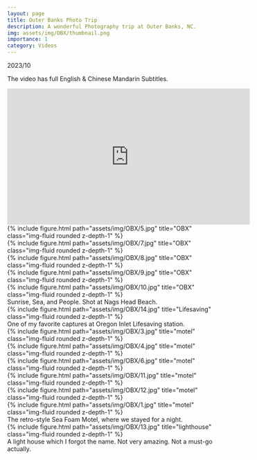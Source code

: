 ```yaml
---
layout: page
title: Outer Banks Photo Trip
description: A wonderful Photography trip at Outer Banks, NC.
img: assets/img/OBX/thumbnail.png
importance: 1
category: Videos
---
```

2023/10

The video has full English & Chinese Mandarin Subtitles.


<div class="iframe-container">
    <iframe width="560" height="315" src="https://www.youtube.com/embed/wbsADVjMsFE?si=g4EVEDsKxH6MeBwo" title="YouTube video player" frameborder="0" allow="accelerometer; autoplay; clipboard-write; encrypted-media; gyroscope; picture-in-picture; web-share" allowfullscreen></iframe>
</div>

<div class="row">
    <div class="col-sm-6 mt-3 mt-md-0 mx-auto">
        {% include figure.html path="assets/img/OBX/5.jpg" title="OBX" class="img-fluid rounded z-depth-1" %}
    </div>
    <div class="col-sm-6 mt-3 mt-md-0 mx-auto">
        {% include figure.html path="assets/img/OBX/7.jpg" title="OBX" class="img-fluid rounded z-depth-1" %}
    </div>
    <div class="col-sm-6 mt-3 mt-md-0 mx-auto">
        {% include figure.html path="assets/img/OBX/8.jpg" title="OBX" class="img-fluid rounded z-depth-1" %}
    </div>
    <div class="col-sm-6 mt-3 mt-md-0 mx-auto">
        {% include figure.html path="assets/img/OBX/9.jpg" title="OBX" class="img-fluid rounded z-depth-1" %}
    </div>
    <div class="col-sm-0 mt-3 mt-md-0 mx-auto">
        {% include figure.html path="assets/img/OBX/10.jpg" title="OBX" class="img-fluid rounded z-depth-1" %}
    </div>
</div>
<div class="caption">
    Sunrise, Sea, and People. Shot at Nags Head Beach.
</div>

<div class="row">
    <div class="col-sm-0 mt-3 mt-md-0 mx-auto">
        {% include figure.html path="assets/img/OBX/14.jpg" title="Lifesaving" class="img-fluid rounded z-depth-1" %}
    </div>
</div>
<div class="caption">
    One of my favorite captures at Oregon Inlet Lifesaving station.
</div>

<div class="row">
    <div class="col-sm-6 mt-3 mt-md-0 mx-auto">
        {% include figure.html path="assets/img/OBX/3.jpg" title="motel" class="img-fluid rounded z-depth-1" %}
    </div>
    <div class="col-sm-6 mt-3 mt-md-0 mx-auto">
        {% include figure.html path="assets/img/OBX/4.jpg" title="motel" class="img-fluid rounded z-depth-1" %}
    </div>
    <div class="col-sm-6 mt-3 mt-md-0 mx-auto">
        {% include figure.html path="assets/img/OBX/6.jpg" title="motel" class="img-fluid rounded z-depth-1" %}
    </div>
    <div class="col-sm-6 mt-3 mt-md-0 mx-auto">
        {% include figure.html path="assets/img/OBX/11.jpg" title="motel" class="img-fluid rounded z-depth-1" %}
    </div>
    <div class="col-sm-6 mt-3 mt-md-0 mx-auto">
        {% include figure.html path="assets/img/OBX/12.jpg" title="motel" class="img-fluid rounded z-depth-1" %}
    </div>
    <div class="col-sm-6 mt-3 mt-md-0 mx-auto">
        {% include figure.html path="assets/img/OBX/1.jpg" title="motel" class="img-fluid rounded z-depth-1" %}
    </div>
</div>
<div class="caption">
    The retro-style Sea Foam Motel, where we stayed for a night.
</div>

<div class="col-sm-0 mt-3 mt-md-0 mx-auto">
    {% include figure.html path="assets/img/OBX/13.jpg" title="lighthouse" class="img-fluid rounded z-depth-1" %}
</div>
<div class="caption">
    A light house which I forgot the name. Not very amazing. Not a must-go actually.
</div>

